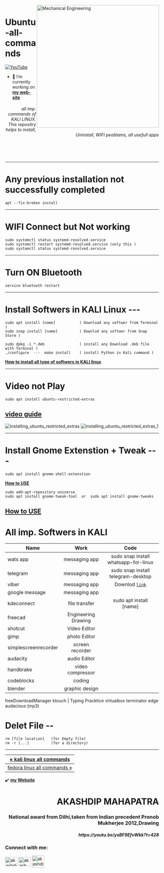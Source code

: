 <img align="right" alt="Mechanical Engineering" width="400" src="https://user-images.githubusercontent.com/81384987/206847394-741ff5c8-d2a9-4867-a983-995277d32653.png"> 

# Ubuntu-all-commands

[![YouTube](https://yt3.ggpht.com/7tPHyFi7-QyTnhpc484ZzTuRp0fZSY-CUuykvzuKdKYIwt0fmw98SWMqwRy_7pZ6LQzEYJlvXA=s88-c-k-c0x00ffffff-no-rj-mo)](https://www.youtube.com/channel/UCxvmp634YDc41xCWOdvWqoQ)
<br>
- 🔭 I’m currently working on [**my web-site**](https://akashdip2001.github.io/linktree/)


<h6 align="right">all imp. commands of KALI LINUX. This repositry helps to install, Uninstall, WIFI peoblams, all usefull apps </h6>
<br>
<br>

---
# Any previous installation not successfully completed
```
apt --fix-broken install
```
---

# WIFI Connect but Not working 
```
sudo systemctl status systemd-resolved.service 
sudo systemctl restart systemd-resolved.service (only this )
sudo systemctl status systemd-resolved.service 
```
---
# Turn ON Bluetooth
```
service bluetooth restart
```
---
# Install Softwers in KALI Linux ---
```
sudo apt install [name]           ( Download any softwer from Terminal )
sudo snap install [name]          ( Downlod any softwer from Snap Store )

sudo dpkg -i *.deb                ( install any Download .deb file with Terminal )
./configure  ---  make install    ( install Python in Kali command )
```       
       
[**How to install all type of softwers in KALI linux**](https://youtu.be/gkc-i7S4QKI)      

---
# Video not Play

```
sudo apt install ubuntu-restricted-extras
```
[**video guide**](https://youtu.be/gkc-i7S4QKI?t=247)
---

![installing_ubuntu_restricted_extras](https://user-images.githubusercontent.com/81384987/206844031-65d6e81b-aa8d-4366-82ea-02d9f91647fd.jpg)
![installing_ubuntu_restricted_extras_1](https://user-images.githubusercontent.com/81384987/206844034-338e29e9-b845-4162-8197-a7de7af758de.jpg)

---

# Install Gnome Extenstion + Tweak  --- 
```
sudo apt install gnome-shell-extenstion
```
[**How to USE**](https://youtu.be/gkc-i7S4QKI?t=356)
```
sudo add-apt-repository universe
sudo apt install gnome-tweak-tool  or  sudo apt install gnome-tweaks
```
[**How to USE**](https://youtu.be/gkc-i7S4QKI?t=532)
---
# All imp. Softwers in KALI

| Name                      |   Work    |  Code   |
|----------------------------|:-----------:|:------------:|
| wats app | messaging app | sudo snap install whatsapp-for-linux |
| telegram | messaging app | sudo snap install telegram-desktop |
| viber | messaging app | Downlod [`link`](https://www.viber.com/en/download/) |
| google message | messaging app |
kdeconnect | file transfer | sudo apt install [name]
freecad | Engineering Drawing
shotcut | Video Editor
gimp | photo Editor
simplescreenrecorder | screen recorder
audacity | audio Editor
handbrake | video compressor
codeblocks | coding
blender | graphic design
freeDownloadManager
ktouch | Typing Pracktice
virtualbox
terminator
edge
audacious (mp3)


# Delet File --  
```
rm [file location]   (for Empty file)
rm -r [...]          (for a directory)
```
---

| <a href="https://akashdip2001.github.io/kali-all-commands/#my-website-https-akashdip2001-github-io-linktree/" class="previous">&laquo; kali linux all commands</a> <br/> |
|-----------------------------------------------------------------------------------------------------------------------------|
| <a href="https://akashdip2001.github.io/fedora-all-imp-commands/" class="next">fedora linux all commands &raquo;</a> |


✔️ [**my Website**](https://akashdip2001.github.io/linktree/)
<h1 align="right">AKASHDIP MAHAPATRA</h1>
<h3 align="right">National award from Dilhi,taken from Indian precedent Pronob Mukherjee 2012,Drawing</h3>
<h5 align="right">https://youtu.be/ysBF9EfvWkk?t=428</h5>

<h3 align="left">Connect with me:</h3>
<p align="left">

<a href="https://linkedin.com/in/akashdip-mahapatra-330687204" target="blank"><img align="center" src="https://raw.githubusercontent.com/rahuldkjain/github-profile-readme-generator/master/src/images/icons/Social/linked-in-alt.svg" alt="akashdip-mahapatra-330687204" height="30" width="40" /></a>
<a href="https://www.youtube.com/c/akash aot" target="blank"><img align="center" src="https://raw.githubusercontent.com/rahuldkjain/github-profile-readme-generator/master/src/images/icons/Social/youtube.svg" alt="akash aot" height="30" width="40" /></a>
<a href="https://akashdip2001.github.io/linktree/" target="blank"><img align="center" src="https://yt3.ggpht.com/7tPHyFi7-QyTnhpc484ZzTuRp0fZSY-CUuykvzuKdKYIwt0fmw98SWMqwRy_7pZ6LQzEYJlvXA=s88-c-k-c0x00ffffff-no-rj-mo" alt="akashdip2001" height="40" width="40" /></a>

</p>
